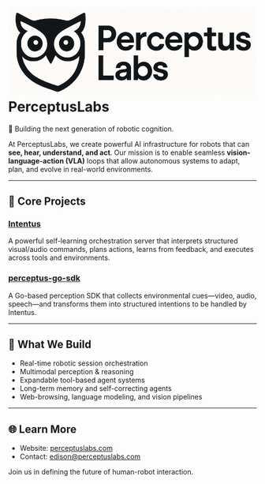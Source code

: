 # ![PerceptusLabs Logo](https://github.com/Perceptus-Labs/Intentus/blob/main/public/logo.png?raw=true)PerceptusLabs

🚀 Building the next generation of robotic cognition.

At PerceptusLabs, we create powerful AI infrastructure for robots that can **see, hear, understand, and act**. Our mission is to enable seamless **vision-language-action (VLA)** loops that allow autonomous systems to adapt, plan, and evolve in real-world environments.

---

## 🔧 Core Projects

### [Intentus](https://github.com/Perceptus-Labs/intentus)  
A powerful self-learning orchestration server that interprets structured visual/audio commands, plans actions, learns from feedback, and executes across tools and environments.

### [perceptus-go-sdk](https://github.com/Perceptus-Labs/perceptus-go-sdk)  
A Go-based perception SDK that collects environmental cues—video, audio, speech—and transforms them into structured intentions to be handled by Intentus.

---

## 🧠 What We Build

- Real-time robotic session orchestration
- Multimodal perception & reasoning
- Expandable tool-based agent systems
- Long-term memory and self-correcting agents
- Web-browsing, language modeling, and vision pipelines

---

## 🌐 Learn More

- Website: [perceptuslabs.com](https://perceptuslabs.com)
- Contact: edison@perceptuslabs.com

Join us in defining the future of human-robot interaction.
